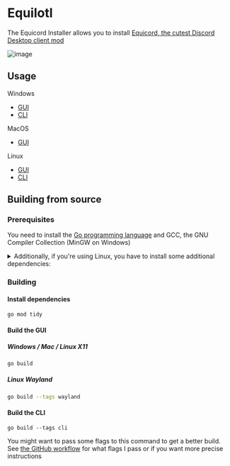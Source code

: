 # Equilotl

The Equicord Installer allows you to install [Equicord, the cutest Discord Desktop client mod](https://github.com/Siriusmart/Equicord)

![image](https://i.imgur.com/oHN41ss.png)

## Usage

Windows
- [GUI](https://github.com/Siriusmart/Equilotl/releases/latest/download/Equilotl.exe) 
- [CLI](https://github.com/Siriusmart/Equilotl/releases/latest/download/EquilotlCli.exe)

MacOS
- [GUI](https://github.com/Siriusmart/Equilotl/releases/latest/download/Equilotl.MacOS.zip)

Linux 
- [GUI](https://github.com/Siriusmart/Equilotl/releases/latest/download/Equilotl-x11)
- [CLI](https://github.com/Siriusmart/Equilotl/releases/latest/download/EquilotlCli-Linux)
## Building from source

### Prerequisites 

You need to install the [Go programming language](https://go.dev/doc/install) and GCC, the GNU Compiler Collection (MinGW on Windows)

<details>
<summary>Additionally, if you're using Linux, you have to install some additional dependencies:</summary>

#### Base dependencies
```sh
apt install -y pkg-config libsdl2-dev libglx-dev libgl1-mesa-dev
dnf install pkg-config libGL-devel libXxf86vm-devel
```

#### X11 dependencies
```sh
apt install -y xorg-dev
dnf install libXcursor-devel libXi-devel libXinerama-devel libXrandr-devel
```

#### Wayland dependencies
```sh
apt install -y libwayland-dev libxkbcommon-dev wayland-protocols extra-cmake-modules
dnf install wayland-devel libxkbcommon-devel wayland-protocols-devel extra-cmake-modules
```

</details>

### Building

#### Install dependencies

```sh
go mod tidy
```

#### Build the GUI

##### Windows / Mac / Linux X11
```sh
go build
```

##### Linux Wayland
```sh
go build --tags wayland
```

#### Build the CLI
```
go build --tags cli
```

You might want to pass some flags to this command to get a better build.
See [the GitHub workflow](https://github.com/Siriusmart/Equilotl/blob/main/.github/workflows/release.yml) for what flags I pass or if you want more precise instructions
